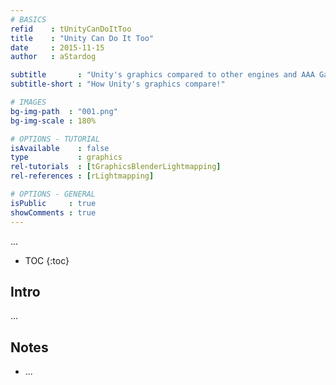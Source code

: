 ```yaml
---
# BASICS
refid    : tUnityCanDoItToo
title    : "Unity Can Do It Too"
date     : 2015-11-15
author   : aStardog

subtitle       : "Unity's graphics compared to other engines and AAA Games"
subtitle-short : "How Unity's graphics compare!"

# IMAGES
bg-img-path  : "001.png"
bg-img-scale : 180%

# OPTIONS - TUTORIAL
isAvailable    : false
type           : graphics
rel-tutorials  : [tGraphicsBlenderLightmapping]
rel-references : [rLightmapping]

# OPTIONS - GENERAL
isPublic     : true
showComments : true
---
```

...

* TOC
{:toc}

## Intro

...

## Notes

* ...